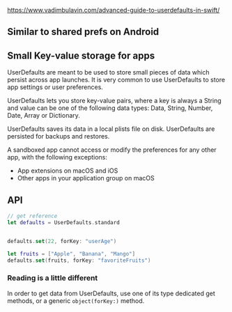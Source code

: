 
https://www.vadimbulavin.com/advanced-guide-to-userdefaults-in-swift/



## Similar to shared prefs on Android

## Small Key-value storage for apps

UserDefaults are meant to be used to store small pieces of data which persist across app launches. 
It is very common to use UserDefaults to store app settings or user preferences. 

UserDefaults lets you store key-value pairs, where a key is always a String and value can be one of the following data types: Data, String, Number, Date, Array or Dictionary.

UserDefaults saves its data in a local plists file on disk. UserDefaults are persisted for backups and restores.

A sandboxed app cannot access or modify the preferences for any other app, with the following exceptions:
* App extensions on macOS and iOS
* Other apps in your application group on macOS


## API

```swift
// get reference
let defaults = UserDefaults.standard


defaults.set(22, forKey: "userAge")

let fruits = ["Apple", "Banana", "Mango"]
defaults.set(fruits, forKey: "favoriteFruits")
```

### Reading is a little different

In order to get data from UserDefaults, use one of its type dedicated get methods, or a generic `object(forKey:)` method.

